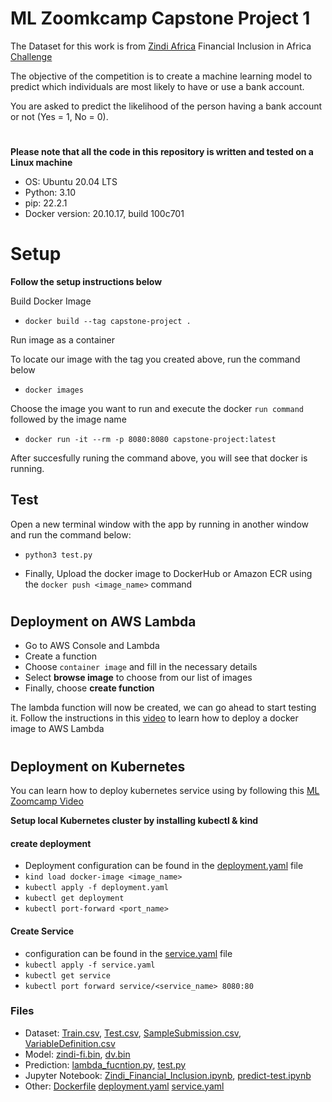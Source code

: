 # ML Zoomkcamp Capstone Project 1

The Dataset for this work is from [Zindi Africa](zindi.africa) Financial Inclusion in Africa [Challenge](https://zindi.africa/competitions/financial-inclusion-in-africa)

The objective of the competition is to create a machine learning model to predict which individuals are most likely to have or use a bank account. 

You are asked to predict the likelihood of the person having a bank account or not (Yes = 1, No = 0).

#
**Please note that all the code in this repository is written and tested on a Linux 
machine**

- OS:  Ubuntu 20.04 LTS
- Python: 3.10
- pip: 22.2.1
- Docker version: 20.10.17, build 100c701

# Setup
**Follow the setup instructions below**


Build Docker Image

- `docker build --tag capstone-project .`

Run image as a container

To locate our image with the tag you created above, run the command below

- `docker images`

Choose the image you want to run and execute the docker `run command` followed by the image name

- `docker run -it --rm -p 8080:8080 capstone-project:latest`

After succesfully runing the command above, you will see that docker is running.

## Test 

Open a new terminal window with the app by running in another window and run the command below:

- `python3 test.py`

- Finally, Upload the docker image to DockerHub or Amazon ECR using the `docker push <image_name>` command

#
## Deployment on AWS Lambda
- Go to AWS Console and Lambda
- Create a function
- Choose `container image` and fill in the necessary details
- Select **browse image** to choose from our list of images
- Finally, choose **create function**

The lambda function will now be created, we can go ahead to start testing it. Follow the instructions in this [video](https://youtu.be/kBch5oD5BkY?list=PL3MmuxUbc_hIhxl5Ji8t4O6lPAOpHaCLR) to learn how to deploy a docker image to AWS Lambda
#
## Deployment on Kubernetes
You can learn how to deploy kubernetes service using by following this [ML Zoomcamp Video](https://youtu.be/PPUCVRIV9t8?list=PL3MmuxUbc_hIhxl5Ji8t4O6lPAOpHaCLR)

**Setup local Kubernetes cluster by installing kubectl & kind**

#### create deployment
-  Deployment configuration can be found in the [deployment.yaml](deployment.yaml) file
- `kind load docker-image <image_name> `
- `kubectl apply -f deployment.yaml`
- `kubectl get deployment`
- `kubectl port-forward <port_name>`

#### Create Service
- configuration can be found in the [service.yaml](service.yaml) file
- `kubectl apply -f service.yaml`
- `kubectl get service`
- `kubectl port forward service/<service_name> 8080:80`


### **Files**

- Dataset: [Train.csv](Train.csv), [Test.csv](Test.csv), [SampleSubmission.csv](SampleSubmission.csv), [VariableDefinition.csv](VariableDefinition.csv)
- Model: [zindi-fi.bin](zindi-fi.bin), [dv.bin](dv.bin)
- Prediction: [lambda_fucntion.py](lambda_fucntion.py), [test.py](test.py)
- Jupyter Notebook: [Zindi_Financial_Inclusion.ipynb](Zindi_Financial_Inclusion.ipynb), [predict-test.ipynb](predict-test.ipynb)
- Other: [Dockerfile](Dockerfile) [deployment.yaml](deployment.yaml) [service.yaml]([service.yaml])

